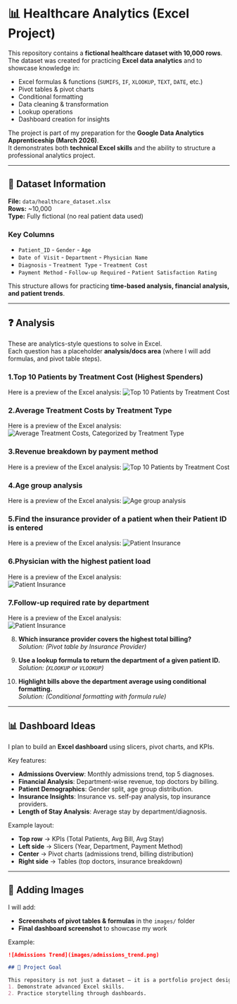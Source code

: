 # 📊 Healthcare Analytics (Excel Project)

This repository contains a **fictional healthcare dataset with 10,000 rows**.  
The dataset was created for practicing **Excel data analytics** and to showcase knowledge in:

- Excel formulas & functions (`SUMIFS`, `IF`, `XLOOKUP`, `TEXT`, `DATE`, etc.)
- Pivot tables & pivot charts
- Conditional formatting
- Data cleaning & transformation
- Lookup operations
- Dashboard creation for insights

The project is part of my preparation for the **Google Data Analytics Apprenticeship (March 2026)**.  
It demonstrates both **technical Excel skills** and the ability to structure a professional analytics project.

---

## 📂 Dataset Information

**File:** `data/healthcare_dataset.xlsx`  
**Rows:** ~10,000  
**Type:** Fully fictional (no real patient data used)  

### Key Columns
- `Patient_ID`      - `Gender`             - `Age`
- `Date of Visit`   - `Department`         - `Physician Name`   
- `Diagnosis`       - `Treatment Type`     - `Treatment Cost` 
- `Payment Method`  - `Follow-up Required` - `Patient Satisfaction Rating`

This structure allows for practicing **time-based analysis, financial analysis, and patient trends**.

---

## ❓ Analysis

These are analytics-style questions to solve in Excel.  
Each question has a placeholder **analysis/docs area** (where I will add formulas, and pivot table steps).  

### 1.Top 10 Patients by Treatment Cost (Highest Spenders)

Here is a preview of the Excel analysis:
![Top 10 Patients by Treatment Cost](docs/screenshots/top10_cost_spenders.png)


### 2.Average Treatment Costs by Treatment Type

Here is a preview of the Excel analysis:
![Average Treatment Costs, Categorized by Treatment Type](docs/screenshots/Avg_treat_cost.png)

### 3.Revenue breakdown by payment method

Here is a preview of the Excel analysis:
![Top 10 Patients by Treatment Cost](docs/screenshots/Sum_Treat_Cos_Pay_Met.png)

### 4.Age group analysis

Here is a preview of the Excel analysis: 
![Age group analysis](docs/screenshots/Age_group_analysis.png)

### 5.Find the insurance provider of a patient when their Patient ID is entered 

Here is a preview of the Excel analysis: 
![Patient Insurance](docs/screenshots/patient_insurance.png)

### 6.Physician with the highest patient load 
  
Here is a preview of the Excel analysis:   
![Patient Insurance](docs/screenshots/largest_num_of_visits.png)

### 7.Follow-up required rate by department

Here is a preview of the Excel analysis:   
![Patient Insurance](docs/screenshots/FollowUp.png)

8. **Which insurance provider covers the highest total billing?**  
   _Solution: (Pivot table by Insurance Provider)_

9. **Use a lookup formula to return the department of a given patient ID.**  
   _Solution: (`XLOOKUP` or `VLOOKUP`)_

10. **Highlight bills above the department average using conditional formatting.**  
    _Solution: (Conditional formatting with formula rule)_

---

## 📊 Dashboard Ideas

I plan to build an **Excel dashboard** using slicers, pivot charts, and KPIs.  

Key features:
- **Admissions Overview**: Monthly admissions trend, top 5 diagnoses.  
- **Financial Analysis**: Department-wise revenue, top doctors by billing.  
- **Patient Demographics**: Gender split, age group distribution.  
- **Insurance Insights**: Insurance vs. self-pay analysis, top insurance providers.  
- **Length of Stay Analysis**: Average stay by department/diagnosis.  

Example layout:
- **Top row** → KPIs (Total Patients, Avg Bill, Avg Stay)  
- **Left side** → Slicers (Year, Department, Payment Method)  
- **Center** → Pivot charts (admissions trend, billing distribution)  
- **Right side** → Tables (top doctors, insurance breakdown)  

---

## 📸 Adding Images

I will add:
- **Screenshots of pivot tables & formulas** in the `images/` folder  
- **Final dashboard screenshot** to showcase my work  

Example:
```markdown
![Admissions Trend](images/admissions_trend.png)

## 🚀 Project Goal

This repository is not just a dataset — it is a portfolio project designed to:
1. Demonstrate advanced Excel skills.
2. Practice storytelling through dashboards.
